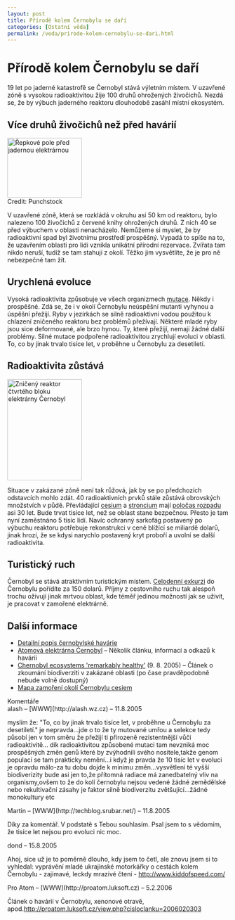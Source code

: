 ```yaml
---
layout: post
title: Přírodě kolem Černobylu se daří
categories: [Ostatní věda]
permalink: /veda/prirode-kolem-cernobylu-se-dari.html
---
```

# Přírodě kolem Černobylu se daří

19 let po jaderné katastrofě se Černobyl stává výletním místem. V uzavřené zóně s vysokou radioaktivitou žije 100 druhů ohrožených živočichů. Nezdá se, že by výbuch jaderného reaktoru dlouhodobě zasáhl místní ekosystém.

## Více druhů živočichů než před havárií

<div class="obry"><div class="leftbox"><img alt="Řepkové pole před jadernou elektrárnou" height="136" src="http://www.techblog.cz/images/jaderna-elektrarna-s-repkou.jpg" width="170"/></div>Credit: Punchstock</div> 

V uzavřené zóně, která se rozkládá v okruhu asi 50 km od reaktoru, bylo nalezeno 100 živočichů z červené knihy ohrožených druhů. Z nich 40 se před výbuchem v oblasti nenacházelo. Nemůžeme si myslet, že by radioaktivní spad byl životnímu prostředí prospěšný. Vypadá to spíše na to, že uzavřením oblasti pro lidi vznikla unikátní přírodní rezervace. Zvířata tam nikdo neruší, tudíž se tam stahují z okolí. Těžko jim vysvětlíte, že je pro ně nebezpečné tam žít.

## Urychlená evoluce

Vysoká radioaktivita způsobuje ve všech organizmech [mutace](http://cs.wikipedia.org/wiki/Mutace). Někdy i prospěšné. Zdá se, že i v okolí Černobylu neúspěšní mutanti vyhynou a úspěšní přežijí. Ryby v jezírkách se silně radioaktivní vodou použitou k chlazení zničeného reaktoru bez problémů přežívají. Některé mladé ryby jsou sice deformované, ale brzo hynou. Ty, které přežijí, nemají žádné další problémy. Silné mutace podpořené radioaktivitou zrychlují evoluci v oblasti. To, co by jinak trvalo tisíce let, v proběhne u Černobylu za desetiletí.

## Radioaktivita zůstává

<div class="obry"><div class="leftbox"><img alt="Zničený reaktor čtvrtého bloku elektrárny Černobyl" height="230" src="http://www.techblog.cz/images/cernobyl-zona-vybuchu.jpg" width="170"/></div></div> 

Situace v zakázané zóně není tak růžová, jak by se po předchozích odstavcích mohlo zdát. 40 radioaktivních prvků stále zůstává obrovských množstvích v půdě. Převládající [cesium](http://www.tabulka.cz/prvky/ukaz.asp?id=55) a [stroncium](http://www.tabulka.cz/prvky/ukaz.asp?id=38) mají [poločas rozpadu](http://www-hep2.fzu.cz/adventure/half_life.html) asi 30 let. Bude trvat tisíce let, než se oblast stane bezpečnou. Přesto je tam nyní zaměstnáno 5 tisíc lidí. Navíc ochranný sarkofág postavený po výbuchu reaktoru potřebuje rekonstrukci v ceně blížící se miliardě dolarů, jinak hrozí, že se kdysi narychlo postavený kryt proboří a uvolní se další radioaktivita.

## Turistický ruch

Černobyl se stává atraktivním turistickým místem. [Celodenní exkurzi](http://www.ukrcam.com/tour/tour_3.html) do Černobylu pořídíte za 150 dolarů. Příjmy z cestovního ruchu tak alespoň trochu oživují jinak mrtvou oblast, kde téměř jedinou možností jak se uživit, je pracovat v zamořené elektrárně.

## Další informace

  * [Detailní popis černobylské havárie](http://www.volny.cz/kostka2000/Cernobyl.htm)
  * [Atomová elektrárna Černobyl](http://www.pavrda.cz/cernobyl/) – Několik článku, informací a odkazů k havárii
  * [Chernobyl ecosystems 'remarkably healthy'](http://www.nature.com/news/2005/050808/full/050808-4.html) (9. 8. 2005) – Článek o zkoumání biodiverziti v zakázané oblasti (po čase pravděpodobně nebude volně dostupný)
  * [Mapa zamoření okolí Černobylu cesiem](http://en.wikipedia.org/wiki/Image:Chornobyl_radiation_map.jpg)




<section id='comments-section'>
<div class='commentsheader'>Komentáře</div>        
<div class='comment-item-header' markdown=1>
alash &ndash; [WWW](http://alash.wz.cz) &ndash; 11.8.2005
</div>

myslím že: "To, co by jinak trvalo tisíce let, v proběhne u Černobylu za desetiletí." je nepravda...jde o to že ty mutované umřou a selekce tedy působí jen v tom směru že přežijí ti přirozeně rezistentnější vůči radioaktivitě... dík radioaktivitou způsobené mutaci tam nevzniká moc prospěšných změn genů které by zvýhodnili svého nositele,takže genom populací se tam prakticky nemění...i když je pravda že 10 tisíc let v evoluci je opravdu málo-za tu dobu dojde k minimu změn...vysvětlení té vyšší biodiverizity bude asi jen to,že přítomná radiace má zanedbatelný vliv na organismy,ovšem to že do kolí černobylu nejsou vedené žádné zemědělské nebo rekultivační zásahy je faktor silně biodiverzitu zvětšující...žádné monokultury etc

<div class='comment-item-header' markdown=1>
Martin &ndash; [WWW](http://techblog.srubar.net/) &ndash; 11.8.2005
</div>

Díky za komentář. V podstatě s Tebou souhlasím. Psal jsem to s vědomím, že tisíce let nejsou pro evoluci nic moc.

<div class='comment-item-header' markdown=1>
dond  &ndash; 15.8.2005
</div>

Ahoj, sice už je to poměrně dlouho, kdy jsem to četl, ale znovu jsem si to vyhledal: vyprávění mladé ukrajinské motorkářky o cestách kolem Černobylu - zajímavé, leckdy mrazivé čtení - http://www.kiddofspeed.com/

<div class='comment-item-header' markdown=1>
Pro Atom &ndash; [WWW](http://proatom.luksoft.cz) &ndash; 5.2.2006
</div>

Článek o havárii v Černobylu, xenonové otravě, apod.http://proatom.luksoft.cz/view.php?cisloclanku=2006020303

</section>